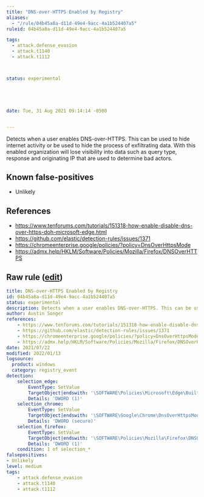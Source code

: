 ```yaml
---
title: "DNS-over-HTTPS Enabled by Registry"
aliases:
  - "/rule/04b45a8a-d11d-49e4-9acc-4a1b524407a5"
ruleid: 04b45a8a-d11d-49e4-9acc-4a1b524407a5

tags:
  - attack.defense_evasion
  - attack.t1140
  - attack.t1112



status: experimental





date: Tue, 31 Aug 2021 09:14:14 -0500


---
```


Detects when a user enables DNS-over-HTTPS. This can be used to hide internet activity or be used to hide the process of exfiltrating data. With this enabled organization will lose visibility into data such as query type, response and originating IP that are used to determine bad actors.

<!--more-->


## Known false-positives

* Unlikely



## References

* https://www.tenforums.com/tutorials/151318-how-enable-disable-dns-over-https-doh-microsoft-edge.html
* https://github.com/elastic/detection-rules/issues/1371
* https://chromeenterprise.google/policies/?policy=DnsOverHttpsMode
* https://admx.help/HKLM/Software/Policies/Mozilla/Firefox/DNSOverHTTPS


## Raw rule ([edit](https://github.com/SigmaHQ/sigma/edit/master/rules/windows/registry_event/registry_event_dns_over_https_enabled.yml))
```yaml
title: DNS-over-HTTPS Enabled by Registry
id: 04b45a8a-d11d-49e4-9acc-4a1b524407a5
status: experimental
description: Detects when a user enables DNS-over-HTTPS. This can be used to hide internet activity or be used to hide the process of exfiltrating data. With this enabled organization will lose visibility into data such as query type, response and originating IP that are used to determine bad actors.
author: Austin Songer
references:
    - https://www.tenforums.com/tutorials/151318-how-enable-disable-dns-over-https-doh-microsoft-edge.html
    - https://github.com/elastic/detection-rules/issues/1371
    - https://chromeenterprise.google/policies/?policy=DnsOverHttpsMode
    - https://admx.help/HKLM/Software/Policies/Mozilla/Firefox/DNSOverHTTPS
date: 2021/07/22
modified: 2022/01/13
logsource:
  product: windows
  category: registry_event
detection:
    selection_edge:
        EventType: SetValue
        TargetObject|endswith: '\SOFTWARE\Policies\Microsoft\Edge\BuiltInDnsClientEnabled'
        Details: 'DWORD (1)'
    selection_chrome:
        EventType: SetValue
        TargetObject|endswith: '\SOFTWARE\Google\Chrome\DnsOverHttpsMode'
        Details: 'DWORD (secure)'
    selection_firefox:
        EventType: SetValue
        TargetObject|endswith: '\SOFTWARE\Policies\Mozilla\Firefox\DNSOverHTTPS\Enabled'
        Details: 'DWORD (1)'
    condition: 1 of selection_*
falsepositives:
- Unlikely
level: medium
tags:
    - attack.defense_evasion
    - attack.t1140
    - attack.t1112
```
